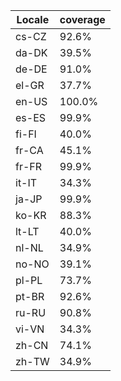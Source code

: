 ﻿| Locale | coverage |
| ------ | -------- |
| cs-CZ | 92.6% |
| da-DK | 39.5% |
| de-DE | 91.0% |
| el-GR | 37.7% |
| en-US | 100.0% |
| es-ES | 99.9% |
| fi-FI | 40.0% |
| fr-CA | 45.1% |
| fr-FR | 99.9% |
| it-IT | 34.3% |
| ja-JP | 99.9% |
| ko-KR | 88.3% |
| lt-LT | 40.0% |
| nl-NL | 34.9% |
| no-NO | 39.1% |
| pl-PL | 73.7% |
| pt-BR | 92.6% |
| ru-RU | 90.8% |
| vi-VN | 34.3% |
| zh-CN | 74.1% |
| zh-TW | 34.9% |
